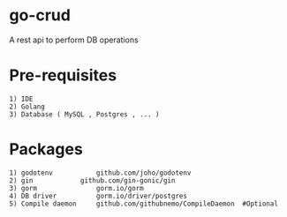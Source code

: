 # go-crud
A rest api to perform DB operations 

# **Pre-requisites**
	1) IDE 
 	2) Golang
	3) Database ( MySQL , Postgres , ... ) 

# **Packages**
 	1) godotenv           github.com/joho/godotenv
  	2) gin 		      github.com/gin-gonic/gin
   	3) gorm               gorm.io/gorm
	4) DB driver          gorm.io/driver/postgres
	5) Compile daemon     github.com/githubnemo/CompileDaemon  #Optional
